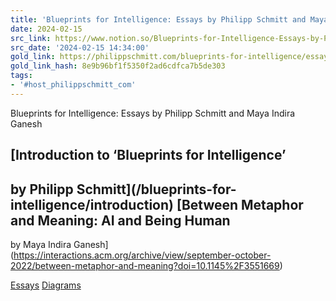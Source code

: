 ```yaml
---
title: 'Blueprints for Intelligence: Essays by Philipp Schmitt and Maya Indira Ganesh'
date: 2024-02-15
src_link: https://www.notion.so/Blueprints-for-Intelligence-Essays-by-Philipp-Schmitt-and-Maya-Indira-Ganesh-80aac34bad9e4a3ca9eeadcf6f36c21f
src_date: '2024-02-15 14:34:00'
gold_link: https://philippschmitt.com/blueprints-for-intelligence/essays
gold_link_hash: 8e9b96bf1f5350f2ad6cdfca7b5de303
tags:
- '#host_philippschmitt_com'
---
```





















Blueprints for Intelligence: Essays by Philipp Schmitt and Maya Indira Ganesh



[Introduction to ‘Blueprints for Intelligence’
---------------------------------------------


by Philipp Schmitt](/blueprints-for-intelligence/introduction)
[Between Metaphor and Meaning: AI and Being Human
------------------------------------------------


by Maya Indira Ganesh](https://interactions.acm.org/archive/view/september-october-2022/between-metaphor-and-meaning?doi=10.1145%2F3551669)

[Essays](/blueprints-for-intelligence/essays)
[Diagrams](/blueprints-for-intelligence/)
